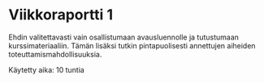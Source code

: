 # Viikkoraportti 1

Ehdin valitettavasti vain osallistumaan avausluennolle ja tutustumaan kurssimateriaaliin. Tämän lisäksi tutkin pintapuolisesti annettujen aiheiden toteuttamismahdollisuuksia.

Käytetty aika: 10 tuntia
